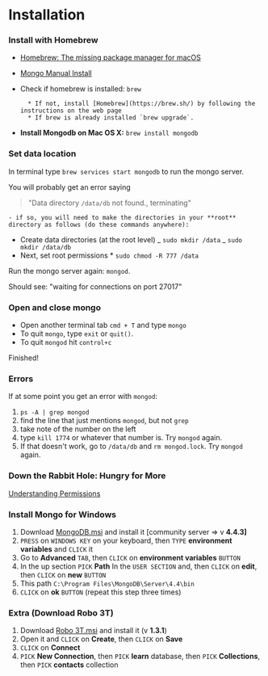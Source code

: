 # Installation

### Install with Homebrew

* [Homebrew: The missing package manager for macOS](https://brew.sh/)
* [Mongo Manual Install](https://docs.mongodb.com/manual/installation/)
* Check if homebrew is installed: `brew`

  ```text
  	* If not, install [Homebrew](https://brew.sh/) by following the instructions on the web page
  	* If brew is already installed `brew upgrade`.
  ```

* **Install Mongodb on Mac OS X:** `brew install mongodb`

### Set data location

In terminal type `brew services start mongodb` to run the mongo server.

You will probably get an error saying

> "Data directory `/data/db` not found., terminating"

```text
- if so, you will need to make the directories in your **root** directory as follows (do these commands anywhere):
```

* Create data directories \(at the root level\) \_ `sudo mkdir /data` \_ `sudo mkdir /data/db`
* Next, set root permissions \* `sudo chmod -R 777 /data`

Run the mongo server again: `mongod`.

Should see: "waiting for connections on port 27017"

### Open and close mongo

* Open another terminal tab `cmd + T` and type `mongo`
* To quit `mongo`, type `exit` or `quit()`.
* To quit `mongod` hit `control+c`

Finished!

### Errors

If at some point you get an error with `mongod`:

1. `ps -A | grep mongod`
2. find the line that just mentions `mongod`, but not `grep`
3. take note of the number on the left
4. type `kill 1774` or whatever that number is. Try `mongod` again.
5. If that doesn't work, go to `/data/db` and `rm mongod.lock`. Try `mongod` again.

### Down the Rabbit Hole: Hungry for More

[Understanding Permissions](https://www.elated.com/articles/understanding-permissions/)

### Install Mongo for Windows

1. Download [MongoDB.msi](https://www.mongodb.com/download-center/community) and install it \[community server =&gt; v **4.4.3\]**
2. `PRESS` on `WINDOWS KEY` on your keyboard, then `TYPE` **environment variables** and `CLICK` it
3. Go to **Advanced** `TAB`, then `CLICK` on **environment variables** `BUTTON`
4. In the up section `PICK` **Path** In the `USER SECTION` and, then `CLICK` on **edit**, then `CLICK` on **new** `BUTTON`
5. This path `C:\Program Files\MongoDB\Server\4.4\bin`
6. `CLICK` on **ok** `BUTTON` \(repeat this step three times\)

### 

### Extra \(Download Robo 3T\)

1. Download [Robo 3T.msi](https://robomongo.org/download) and install it \(v **1.3.1**\)
2. Open it and `CLICK` on **Create**, then `CLICK` on **Save**
3. `CLICK` on **Connect**
4. `PICK` **New Connection**, then `PICK` **learn** database, then `PICK` **Collections**, then `PICK` **contacts** collection

